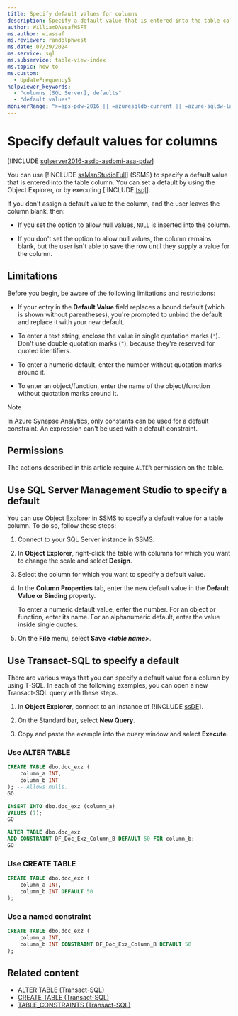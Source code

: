 ```yaml
---
title: Specify default values for columns
description: Specify a default value that is entered into the table column, with SQL Server Management Studio or Transact-SQL.
author: WilliamDAssafMSFT
ms.author: wiassaf
ms.reviewer: randolphwest
ms.date: 07/29/2024
ms.service: sql
ms.subservice: table-view-index
ms.topic: how-to
ms.custom:
  - UpdateFrequency5
helpviewer_keywords:
  - "columns [SQL Server], defaults"
  - "default values"
monikerRange: ">=aps-pdw-2016 || =azuresqldb-current || =azure-sqldw-latest || >=sql-server-2016 || >=sql-server-linux-2017 || =azuresqldb-mi-current"
---
```

# Specify default values for columns

[!INCLUDE [sqlserver2016-asdb-asdbmi-asa-pdw](../../includes/applies-to-version/sqlserver2016-asdb-asdbmi-asa-pdw.md)]

You can use [!INCLUDE [ssManStudioFull](../../includes/ssmanstudiofull-md.md)] (SSMS) to specify a default value that is entered into the table column. You can set a default by using the Object Explorer, or by executing [!INCLUDE [tsql](../../includes/tsql-md.md)].

If you don't assign a default value to the column, and the user leaves the column blank, then:

- If you set the option to allow null values, `NULL` is inserted into the column.

- If you don't set the option to allow null values, the column remains blank, but the user isn't able to save the row until they supply a value for the column.

## Limitations

Before you begin, be aware of the following limitations and restrictions:

- If your entry in the **Default Value** field replaces a bound default (which is shown without parentheses), you're prompted to unbind the default and replace it with your new default.

- To enter a text string, enclose the value in single quotation marks (`'`). Don't use double quotation marks (`"`), because they're reserved for quoted identifiers.

- To enter a numeric default, enter the number without quotation marks around it.

- To enter an object/function, enter the name of the object/function without quotation marks around it.

> [!NOTE]  
> In Azure Synapse Analytics, only constants can be used for a default constraint. An expression can't be used with a default constraint.

## Permissions

The actions described in this article require `ALTER` permission on the table.

## <a id="SSMSProcedure"></a> Use SQL Server Management Studio to specify a default

You can use Object Explorer in SSMS to specify a default value for a table column. To do so, follow these steps:

1. Connect to your SQL Server instance in SSMS.

1. In **Object Explorer**, right-click the table with columns for which you want to change the scale and select **Design**.

1. Select the column for which you want to specify a default value.

1. In the **Column Properties** tab, enter the new default value in the **Default Value or Binding** property.

   To enter a numeric default value, enter the number. For an object or function, enter its name. For an alphanumeric default, enter the value inside single quotes.

1. On the **File** menu, select **Save *\<table name>***.

## <a id="TsqlProcedure"></a> Use Transact-SQL to specify a default

There are various ways that you can specify a default value for a column by using T-SQL. In each of the following examples, you can open a new Transact-SQL query with these steps.

1. In **Object Explorer**, connect to an instance of [!INCLUDE [ssDE](../../includes/ssde-md.md)].

1. On the Standard bar, select **New Query**.

1. Copy and paste the example into the query window and select **Execute**.

### Use ALTER TABLE

```sql
CREATE TABLE dbo.doc_exz (
    column_a INT,
    column_b INT
); -- Allows nulls.
GO

INSERT INTO dbo.doc_exz (column_a)
VALUES (7);
GO

ALTER TABLE dbo.doc_exz
ADD CONSTRAINT DF_Doc_Exz_Column_B DEFAULT 50 FOR column_b;
GO
```

### Use CREATE TABLE

```sql
CREATE TABLE dbo.doc_exz (
    column_a INT,
    column_b INT DEFAULT 50
);
```

### Use a named constraint

```sql
CREATE TABLE dbo.doc_exz (
    column_a INT,
    column_b INT CONSTRAINT DF_Doc_Exz_Column_B DEFAULT 50
);
```

## Related content

- [ALTER TABLE (Transact-SQL)](../../t-sql/statements/alter-table-transact-sql.md)
- [CREATE TABLE (Transact-SQL)](../../t-sql/statements/create-table-transact-sql.md)
- [TABLE_CONSTRAINTS (Transact-SQL)](../system-information-schema-views/table-constraints-transact-sql.md)
